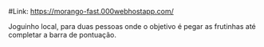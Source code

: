 #Link: https://morango-fast.000webhostapp.com/

Joguinho local, para duas pessoas onde o objetivo é pegar as frutinhas até completar a barra de pontuação.